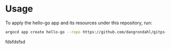 # Usage

To apply the hello-go app and its resources under this repository, run:

```bash
argocd app create hello-go --repo https://github.com/dangrondahl/gitps-demo-environment.git --path hello-go --dest-server https://kubernetes.default.svc --dest-namespace dev
```

fdsfdsfsd
